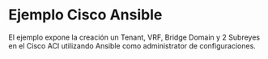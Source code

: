 # Ejemplo Cisco Ansible

El ejemplo expone la creación un Tenant, VRF, Bridge Domain y 2 Subreyes en el Cisco ACI utilizando Ansible como administrator de configuraciones.
